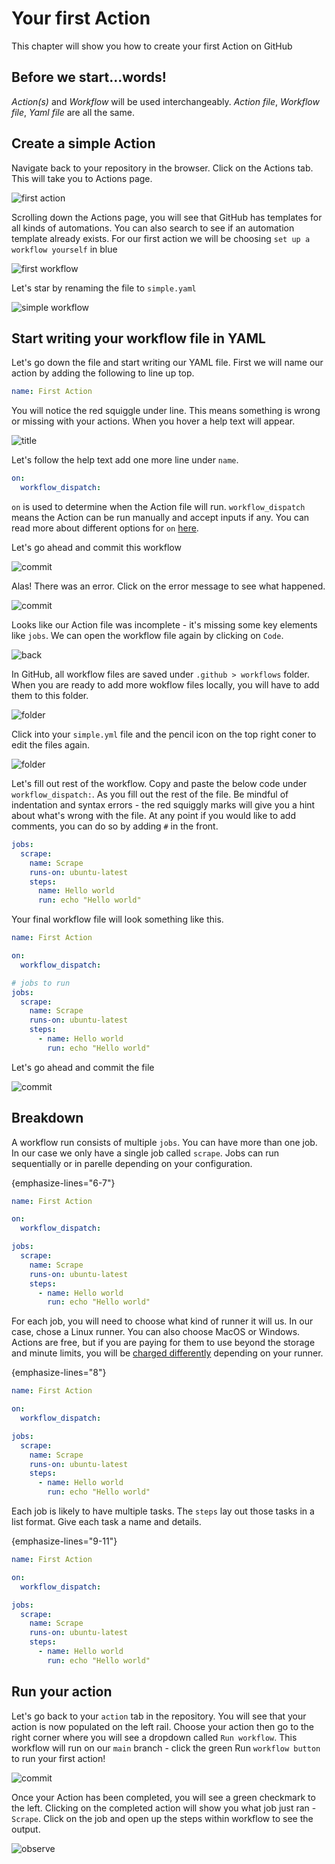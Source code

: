 # Your first Action
This chapter will show you how to create your first Action on GitHub

## Before we start...words!

*Action(s)* and *Workflow* will be used interchangeably.
*Action file*, *Workflow file*, *Yaml file* are all the same.

## Create a simple Action

Navigate back to your repository in the browser. Click on the Actions tab. This will take you to Actions page. 

![first action](_static/first-action-1.png)

Scrolling down the Actions page, you will see that GitHub has templates for all kinds of automations. You can also search to see if an automation template already exists. For our first action we will be choosing `set up a workflow yourself` in blue

![first workflow](_static/first-action-2.png)

Let's star by renaming the file to `simple.yaml`

![simple workflow](_static/first-action-3.png)

## Start writing your workflow file in YAML

Let's go down the file and start writing our YAML file. First we will name our action by adding the following to line up top.

```yaml
name: First Action
```

You will notice the red squiggle under line. This means something is wrong or missing with your actions. When you hover a help text will appear.

![title](_static/first-action-4.png)

Let's follow the help text add one more line under `name`. 

```yaml
on: 
  workflow_dispatch:
```

`on` is used to determine when the Action file will run. `workflow_dispatch` means the Action can be run manually and accept inputs if any. You can read more about different options for `on` [here](https://docs.github.com/en/actions/writing-workflows/workflow-syntax-for-github-actions#on).

Let's go ahead and commit this workflow

![commit](_static/first-action-5.png)

Alas! There was an error. Click on the error message to see what happened.

![commit](_static/first-action-6.png)

Looks like our Action file was incomplete - it's missing some key elements like `jobs`. We can open the workflow file again by clicking on `Code`.

![back](_static/first-action-7.png)

In GitHub, all workflow files are saved under `.github > workflows` folder. When you are ready to add more wokflow files locally, you will have to add them to this folder.

![folder](_static/first-action-8.png)

Click into your `simple.yml` file and the pencil icon on the top right coner to edit the files again.

![folder](_static/first-action-9.png)


Let's fill out rest of the workflow. Copy and paste the below code under `workflow_dispatch:`. As you fill out the rest of the file. Be mindful of indentation and syntax errors - the red squiggly marks will give you a hint about what's wrong with the file. At any point if you would like to add comments, you can do so by adding `#` in the front.

```yaml
jobs:
  scrape:
    name: Scrape
    runs-on: ubuntu-latest
    steps:
      name: Hello world
      run: echo "Hello world"
```

Your final workflow file will look something like this.

```yaml
name: First Action

on:
  workflow_dispatch:

# jobs to run
jobs:
  scrape:
    name: Scrape
    runs-on: ubuntu-latest
    steps:
      - name: Hello world
        run: echo "Hello world"
```

Let's go ahead and commit the file

![commit](_static/first-action-10.png)


## Breakdown

A workflow run consists of multiple `jobs`. You can have more than one job. In our case we only have a single job called `scrape`. Jobs can run sequentially or in parelle depending on your configuration.

{emphasize-lines="6-7"}
```yaml
name: First Action

on:
  workflow_dispatch:

jobs:
  scrape:
    name: Scrape
    runs-on: ubuntu-latest
    steps:
      - name: Hello world
        run: echo "Hello world"
```

For each job, you will need to choose what kind of runner it will us. In our case, chose a Linux runner. You can also choose MacOS or Windows. Actions are free, but if you are paying for them to use beyond the storage and minute limits, you will be [charged differently](https://docs.github.com/en/billing/managing-billing-for-your-products/managing-billing-for-github-actions/about-billing-for-github-actions#minute-multipliers) depending on your runner. 

{emphasize-lines="8"}
```yaml
name: First Action

on:
  workflow_dispatch:

jobs:
  scrape:
    name: Scrape
    runs-on: ubuntu-latest
    steps:
      - name: Hello world
        run: echo "Hello world"
```

Each job is likely to have multiple tasks. The `steps` lay out those tasks in a list format. Give each task a name and details.

{emphasize-lines="9-11"}
```yaml
name: First Action

on:
  workflow_dispatch:

jobs:
  scrape:
    name: Scrape
    runs-on: ubuntu-latest
    steps:
      - name: Hello world
        run: echo "Hello world"
```

## Run your action

Let's go back to your `action` tab in the repository. You will see that your action is now populated on the left rail. Choose your action then go to the right corner where you will see a dropdown called `Run workflow`. This workflow will run on our `main` branch - click the green Run `workflow button` to run your first action!

![commit](_static/first-action-11.png)

Once your Action has been completed, you will see a green checkmark to the left. Clicking on the completed action will show you what job just ran -   `Scrape`. Click on the job and open up the steps within workflow to see the output. 

![observe](_static/first-action-12.png)